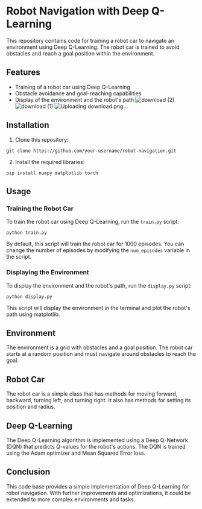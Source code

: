

# Robot Navigation with Deep Q-Learning

This repository contains code for training a robot car to navigate an environment using Deep Q-Learning. The robot car is trained to avoid obstacles and reach a goal position within the environment.

## Features

- Training of a robot car using Deep Q-Learning
- Obstacle avoidance and goal-reaching capabilities
- Display of the environment and the robot's path
![download (2)](https://github.com/satrajitghosh183/Collison-Detection-using-Reinforcement-Learning/assets/83156880/9d10eb0b-b666-434f-a9ba-f0cc1b9fb71a)
![download (1)](https://github.com/satrajitghosh183/Collison-Detection-using-Reinforcement-Learning/assets/83156880/52104a7d-6339-478b-af72-fdd76fc887ca)
![Uploading download.png…]()

## Installation

1. Clone this repository:

```
git clone https://github.com/your-username/robot-navigation.git
```

2. Install the required libraries:

```
pip install numpy matplotlib torch
```

## Usage

### Training the Robot Car

To train the robot car using Deep Q-Learning, run the `train.py` script:

```
python train.py
```

By default, this script will train the robot car for 1000 episodes. You can change the number of episodes by modifying the `num_episodes` variable in the script.

### Displaying the Environment

To display the environment and the robot's path, run the `display.py` script:

```
python display.py
```

This script will display the environment in the terminal and plot the robot's path using matplotlib.

## Environment

The environment is a grid with obstacles and a goal position. The robot car starts at a random position and must navigate around obstacles to reach the goal.

## Robot Car

The robot car is a simple class that has methods for moving forward, backward, turning left, and turning right. It also has methods for setting its position and radius.

## Deep Q-Learning

The Deep Q-Learning algorithm is implemented using a Deep Q-Network (DQN) that predicts Q-values for the robot's actions. The DQN is trained using the Adam optimizer and Mean Squared Error loss.

## Conclusion

This code base provides a simple implementation of Deep Q-Learning for robot navigation. With further improvements and optimizations, it could be extended to more complex environments and tasks.
